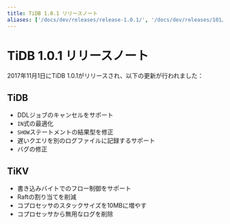 ```yaml
---
title: TiDB 1.0.1 リリースノート
aliases: ['/docs/dev/releases/release-1.0.1/', '/docs/dev/releases/101/']
---
```


# TiDB 1.0.1 リリースノート

2017年11月1日にTiDB 1.0.1がリリースされ、以下の更新が行われました：

## TiDB

- DDLジョブのキャンセルをサポート
- `IN`式の最適化
- `SHOW`ステートメントの結果型を修正
- 遅いクエリを別のログファイルに記録するサポート
- バグの修正

## TiKV

- 書き込みバイトでのフロー制御をサポート
- Raftの割り当てを削減
- コプロセッサのスタックサイズを10MBに増やす
- コプロセッサから無用なログを削除